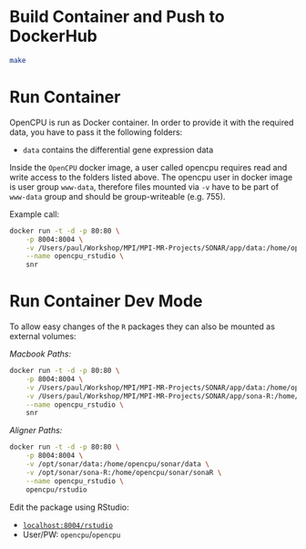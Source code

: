 # Build Container and Push to DockerHub

```bash
make
```

# Run Container

OpenCPU is run as Docker container. In order to provide it with the required data, you have to pass it the following folders:

- `data` contains the differential gene expression data

Inside the `OpenCPU` docker image, a user called opencpu requires read and write access to the folders listed above. The opencpu user in docker image is user group `www-data`, therefore files mounted via `-v` have to be part of `www-data` group and should be group-writeable (e.g. 755).

Example call:

```bash
docker run -t -d -p 80:80 \
    -p 8004:8004 \
    -v /Users/paul/Workshop/MPI/MPI-MR-Projects/SONAR/app/data:/home/opencpu/sonar/data \
    --name opencpu_rstudio \
    snr
```

# Run Container Dev Mode

To allow easy changes of the `R` packages they can also be mounted as external volumes:

*Macbook Paths:*

```bash
docker run -t -d -p 80:80 \
    -p 8004:8004 \
    -v /Users/paul/Workshop/MPI/MPI-MR-Projects/SONAR/app/data:/home/opencpu/sonar/data \
    -v /Users/paul/Workshop/MPI/MPI-MR-Projects/SONAR/app/sona-R:/home/opencpu/sonar/sonaR \
    --name opencpu_rstudio \
    snr
```

*Aligner Paths:*

```bash
docker run -t -d -p 80:80 \
    -p 8004:8004 \
    -v /opt/sonar/data:/home/opencpu/sonar/data \
    -v /opt/sonar/sona-R:/home/opencpu/sonar/sonaR \
    --name opencpu_rstudio \
    opencpu/rstudio
```

Edit the package using RStudio:

- [`localhost:8004/rstudio`](localhost:8004/rstudio)
- User/PW: `opencpu`/`opencpu`
